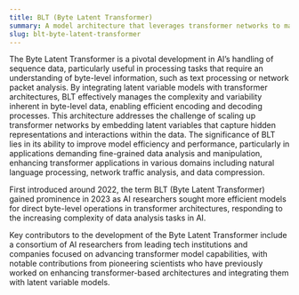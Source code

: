 ```yaml
---
title: BLT (Byte Latent Transformer)  
summary: A model architecture that leverages transformer networks to manage and process high-dimensional data in byte-level representations.
slug: blt-byte-latent-transformer
---  
```


The Byte Latent Transformer is a pivotal development in AI’s handling of sequence data, particularly useful in processing tasks that require an understanding of byte-level information, such as text processing or network packet analysis. By integrating latent variable models with transformer architectures, BLT effectively manages the complexity and variability inherent in byte-level data, enabling efficient encoding and decoding processes. This architecture addresses the challenge of scaling up transformer networks by embedding latent variables that capture hidden representations and interactions within the data. The significance of BLT lies in its ability to improve model efficiency and performance, particularly in applications demanding fine-grained data analysis and manipulation, enhancing transformer applications in various domains including natural language processing, network traffic analysis, and data compression.

First introduced around 2022, the term BLT (Byte Latent Transformer) gained prominence in 2023 as AI researchers sought more efficient models for direct byte-level operations in transformer architectures, responding to the increasing complexity of data analysis tasks in AI.

Key contributors to the development of the Byte Latent Transformer include a consortium of AI researchers from leading tech institutions and companies focused on advancing transformer model capabilities, with notable contributions from pioneering scientists who have previously worked on enhancing transformer-based architectures and integrating them with latent variable models.